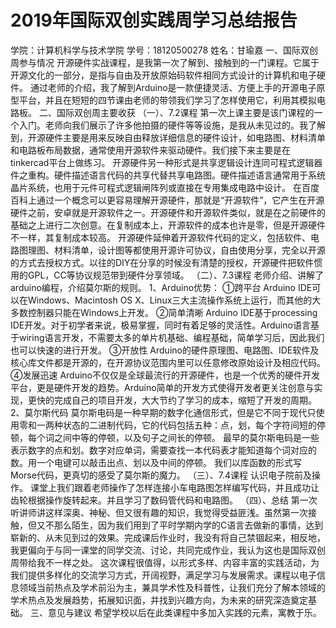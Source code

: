 # 2019年国际双创实践周学习总结报告
学院：计算机科学与技术学院 学号：18120500278 姓名：甘瑜嘉
一、国际双创周参与情况
    开源硬件实战课程，是我第一次了解到、接触到的一门课程。它属于开源文化的一部分，是指与自由及开放原始码软件相同方式设计的计算机和电子硬件。
通过老师的介绍，我了解到Arduino是一款便捷灵活、方便上手的开源电子原型平台，并且在短短的四节课由老师的带领我们学习了怎样使用它，利用其模拟电路板。
二、国际双创周主要收获
（一）、7.2课程
第一次上课主要是该门课程的一个入门。老师向我们展示了许多他拍摄的硬件等等设施，是我从未见过的。我了解到，开源硬件主要是用来反映自由释放详细信息的硬件设计，如电路图、材料清单和电路板布局数据，通常使用开源软件来驱动硬件。我们接下来主要是在tinkercad平台上做练习。
开源硬件另一种形式是共享逻辑设计连同可程式逻辑器件之重构。硬件描述语言代码的共享代替共享电路图。硬件描述语言通常用于系统晶片系统，也用于元件可程式逻辑闸阵列或直接在专用集成电路中设计。
在百度百科上通过一个概念可以更容易理解开源硬件，那就是“开源软件”，它产生在开源硬件之前，安卓就是开源软件之一。开源硬件和开源软件类似，就是在之前硬件的基础之上进行二次创意。在复制成本上，开源软件的成本也许是零，但是开源硬件不一样，其复制成本较高。
开源硬件延伸着开源软件代码的定义，包括软件、电路图理图、材料清单，设计图等都使用开源许可协议，自由使用分享，完全以开源的方式去授权方式。以往的DIY在分享的时候没有清楚的授权，开源硬件把软件惯用的GPL，CC等协议规范带到硬件分享领域。
（二）、7.3课程
老师介绍、讲解了arduino编程，介绍莫尔斯的规则。
1、Arduino优势：
①跨平台
Arduino IDE可以在Windows、Macintosh OS X、Linux三大主流操作系统上运行，而其他的大多数控制器只能在Windows上开发。
②简单清晰
Arduino IDE基于processing IDE开发。对于初学者来说，极易掌握，同时有着足够的灵活性。Arduino语言基于wiring语言开发，不需要太多的单片机基础、编程基础，简单学习后，因此我们也可以快速的进行开发。
③开放性
Arduino的硬件原理图、电路图、IDE软件及核心库文件都是开源的，在开源协议范围内里可以任意修改原始设计及相应代码。
④发展迅速
Arduino不仅仅是全球最流行的开源硬件，也是一个优秀的硬件开发平台，更是硬件开发的趋势。Arduino简单的开发方式使得开发者更关注创意与实现，更快的完成自己的项目开发，大大节约了学习的成本，缩短了开发的周期。
2、莫尔斯代码
莫尔斯电码是一种早期的数字化通信形式，但是它不同于现代只使用零和一两种状态的二进制代码，它的代码包括五种：点，划，每个字符间短的停顿，每个词之间中等的停顿，以及句子之间长的停顿。
最早的莫尔斯电码是一些表示数字的点和划。数字对应单词，需要查找一本代码表才能知道每个词对应的数。用一个电键可以敲击出点、划以及中间的停顿。
我们以库函数的形式写Morse代码，更真切的感受了莫尔斯的魔力。
（三）、7.4课程
认识电子院前及操作。
课堂上我们跟着老师操作了怎样连接小车电路图怎样编写代码，并且成功让齿轮根据操作旋转起来。并且学习了数码管代码和电路图。
（四）、总结
	第一次听讲师讲这样深奥、神秘、但又很有趣的知识，我觉得受益匪浅。虽然第一次接触，但又不那么陌生，因为我们用到了平时学期内学的C语言去做新的事情，达到崭新的、从未见到过的效果。完成课后作业时，我没有将自己禁锢起来，相反地，我更偏向于与同一课堂的同学交流、讨论，共同完成作业，我认为这也是国际双创周带给我不一样之处。
这次课程很值得，以形式多样、内容丰富的实践活动，为我们提供多样化的交流学习方式，开阔视野，满足学习与发展需求。课程以电子信息领域当前热点及学术前沿为主，兼具学术性及科普性，让我们充分了解本领域的学术热点及发展趋势，拓展知识面，并找到兴趣方向，为未来的研究深造奠定基础。
三、意见与建议
	希望学校以后在此类课程中多加入实践的元素，寓教于乐。




